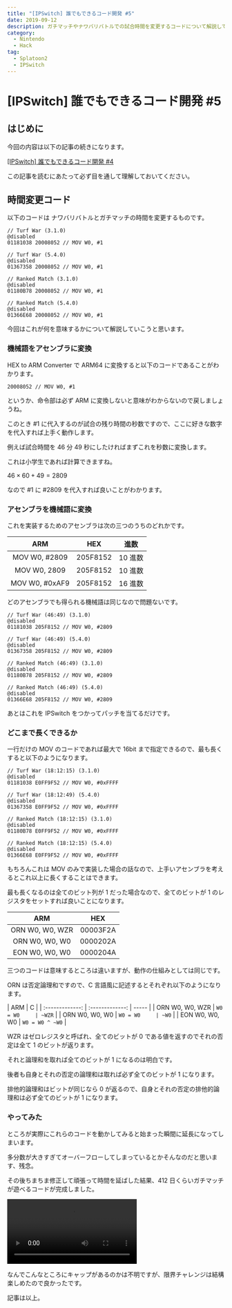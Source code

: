 ```yaml
---
title: "[IPSwitch] 誰でもできるコード開発 #5"
date: 2019-09-12
description: ガチマッチやナワバリバトルでの試合時間を変更するコードについて解説しています
category:
  - Nintendo
  - Hack
tag:
  - Splatoon2
  - IPSwitch
---
```


# [IPSwitch] 誰でもできるコード開発 #5

## はじめに

今回の内容は以下の記事の続きになります。

[[IPSwitch] 誰でもできるコード開発 #4](https://tkgstrator.work/posts/2019/07/07/ipswitch04.html)

この記事を読むにあたって必ず目を通して理解しておいてください。

## 時間変更コード

以下のコードは ナワバリバトルとガチマッチの時間を変更するものです。

```
// Turf War (3.1.0)
@disabled
01181038 20008052 // MOV W0, #1

// Turf War (5.4.0)
@disabled
01367358 20008052 // MOV W0, #1
```

```
// Ranked Match (3.1.0)
@disabled
01180B78 20008052 // MOV W0, #1

// Ranked Match (5.4.0)
@disabled
01366E68 20008052 // MOV W0, #1
```

今回はこれが何を意味するかについて解説していこうと思います。

### 機械語をアセンブラに変換

HEX to ARM Converter で ARM64 に変換すると以下のコードであることがわかります。

```
20008052 // MOV W0, #1
```

というか、命令部は必ず ARM に変換しないと意味がわからないので戻しましょうね。

このとき #1 に代入するのが試合の残り時間の秒数ですので、ここに好きな数字を代入すれば上手く動作します。

例えば試合時間を 46 分 49 秒にしたければまずこれを秒数に変換します。

これは小学生であれば計算できますね。

$46×60+49=2809$

なので #1 に #2809 を代入すれば良いことがわかります。

### アセンブラを機械語に変換

これを実装するためのアセンブラは次の三つのうちのどれかです。

|      ARM       |   HEX    |  進数   |
| :------------: | :------: | :-----: |
| MOV W0, #2809  | 205F8152 | 10 進数 |
|  MOV W0, 2809  | 205F8152 | 10 進数 |
| MOV W0, #0xAF9 | 205F8152 | 16 進数 |

どのアセンブラでも得られる機械語は同じなので問題ないです。

```
// Turf War (46:49) (3.1.0)
@disabled
01181038 205F8152 // MOV W0, #2809

// Turf War (46:49) (5.4.0)
@disabled
01367358 205F8152 // MOV W0, #2809
```

```
// Ranked Match (46:49) (3.1.0)
@disabled
01180B78 205F8152 // MOV W0, #2809

// Ranked Match (46:49) (5.4.0)
@disabled
01366E68 205F8152 // MOV W0, #2809
```

あとはこれを IPSwitch をつかってパッチを当てるだけです。

### どこまで長くできるか

一行だけの MOV のコードであれば最大で 16bit まで指定できるので、最も長くすると以下のようになります。

```
// Turf War (18:12:15) (3.1.0)
@disabled
01181038 E0FF9F52 // MOV W0, #0xFFFF

// Turf War (18:12:49) (5.4.0)
@disabled
01367358 E0FF9F52 // MOV W0, #0xFFFF
```

```
// Ranked Match (18:12:15) (3.1.0)
@disabled
01180B78 E0FF9F52 // MOV W0, #0xFFFF

// Ranked Match (18:12:15) (5.4.0)
@disabled
01366E68 E0FF9F52 // MOV W0, #0xFFFF
```

もちろんこれは MOV のみで実装した場合の話なので、上手いアセンブラを考えるとこれ以上に長くすることはできます。

最も長くなるのは全てのビット列が 1 だった場合なので、全てのビットが 1 のレジスタをセットすれば良いことになります。

|       ARM       |   HEX    |
| :-------------: | :------: |
| ORN W0, W0, WZR | 00003F2A |
| ORN W0, W0, W0  | 0000202A |
| EON W0, W0, W0  | 0000204A |

三つのコードは意味するところは違いますが、動作の仕組みとしては同じです。

ORN は否定論理和ですので、C 言語風に記述するとそれぞれ以下のようになります。

|       ARM       |        C        |
| :-------------: | :-------------: | ----- |
| ORN W0, W0, WZR |    `W0 = W0     | ~WZR` |
| ORN W0, W0, W0  |    `W0 = W0     | ~W0`  |
| EON W0, W0, W0  | `W0 = W0 ^ ~W0` |

WZR はゼロレジスタと呼ばれ、全てのビットが 0 である値を返すのでそれの否定は全て 1 のビットが返ります。

それと論理和を取れば全てのビットが 1 になるのは明白です。

後者も自身とそれの否定の論理和は取れば必ず全てのビットが 1 になります。

排他的論理和はビットが同じなら 0 が返るので、自身とそれの否定の排他的論理和は必ず全てのビットが 1 になります。

### やってみた

ところが実際にこれらのコードを動かしてみると始まった瞬間に延長になってしまいます。

多分数が大きすぎてオーバーフローしてしまっているとかそんなのだと思います、残念。

その後ちまちま修正して頑張って時間を延ばした結果、412 日くらいガチマッチが遊べるコードが完成しました。

<video controls src="https://video.twimg.com/ext_tw_video/1172056174264381442/pu/vid/1280x720/noIHH-chR2x02jyJ.mp4"></video>

なんでこんなところにキャップがあるのかは不明ですが、限界チャレンジは結構楽しめたので良かったです。

記事は以上。
